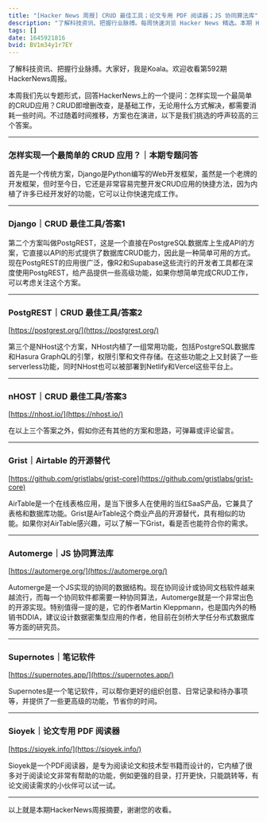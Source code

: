 ```yaml
---
title: "[Hacker News 周报] CRUD 最佳工具；论文专用 PDF 阅读器；JS 协同算法库"
description: "了解科技资讯、把握行业脉搏。每周快速浏览 Hacker News 精选。本期 Hacker Newsletter 地址：https://mailchi.mp/hackernewsletter/592"
tags: []
date: 1645921816
bvid: BV1m34y1r7EY
---
```

了解科技资讯、把握行业脉搏。大家好，我是Koala。欢迎收看第592期HackerNews周报。

本周我们先以专题形式，回答HackerNews上的一个提问：怎样实现一个最简单的CRUD应用？CRUD即增删改查，是基础工作，无论用什么方式解决，都需要消耗一些时间。不过随着时间推移，方案也在演进，以下是我们挑选的呼声较高的三个答案。

---

### 怎样实现一个最简单的 CRUD 应用？｜本期专题问答

首先是一个传统方案，Django是Python编写的Web开发框架，虽然是一个老牌的开发框架，但时至今日，它还是非常容易完整开发CRUD应用的快捷方法，因为内植了许多已经开发好的功能，它可以让你快速完成工作。

---

### Django｜CRUD 最佳工具/答案1

第二个方案叫做PostgREST，这是一个直接在PostgreSQL数据库上生成API的方案，它直接以API的形式提供了数据库CRUD能力，因此是一种简单可用的方式。现在PostgREST的应用很广泛，像R2和Supabase这些流行的开发者工具都在深度使用PostgREST，给产品提供一些高级功能，如果你想简单完成CRUD工作，可以考虑关注这个方案。

---

### PostgREST｜CRUD 最佳工具/答案2
[https://postgrest.org/](https://postgrest.org/)

第三个是NHost这个方案，NHost内植了一组常用功能，包括PostgreSQL数据库和Hasura GraphQL的引擎，权限引擎和文件存储。在这些功能之上又封装了一些serverless功能，同时NHost也可以被部署到Netlify和Vercel这些平台上。

---

### nHOST｜CRUD 最佳工具/答案3
[https://nhost.io/](https://nhost.io/)

在以上三个答案之外，假如你还有其他的方案和思路，可弹幕或评论留言。

---

### Grist｜Airtable 的开源替代
[https://github.com/gristlabs/grist-core](https://github.com/gristlabs/grist-core)

AirTable是一个在线表格应用，是当下很多人在使用的当红SaaS产品，它兼具了表格和数据库功能。Grist是AirTable这个商业产品的开源替代，具有相似的功能。如果你对AirTable感兴趣，可以了解一下Grist，看是否也能符合你的需求。

---

### Automerge｜JS 协同算法库
[https://automerge.org/](https://automerge.org/)

Automerge是一个JS实现的协同的数据结构。现在协同设计或协同文档软件越来越流行，而每一个协同软件都需要一种协同算法，Automerge就是一个非常出色的开源实现。特别值得一提的是，它的作者Martin Kleppmann，也是国内外的畅销书DDIA，建议设计数据密集型应用的作者，他目前在剑桥大学任分布式数据库等方面的研究员。

---

### Supernotes｜笔记软件
[https://supernotes.app/](https://supernotes.app/)

Supernotes是一个笔记软件，可以帮你更好的组织创意、日常记录和待办事项等，并提供了一些更高级的功能，节省你的时间。

---

### Sioyek｜论文专用 PDF 阅读器
[https://sioyek.info/](https://sioyek.info/)

Sioyek是一个PDF阅读器，是专为阅读论文和技术型书籍而设计的，它内植了很多对于阅读论文非常有帮助的功能，例如更强的目录，打开更快，只能跳转等，有论文阅读需求的小伙伴可以试一试。

---

以上就是本期HackerNews周报摘要，谢谢您的收看。

